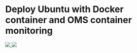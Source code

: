 # Deploy Ubuntu with Docker container and OMS container monitoring

<a href="https://portal.azure.com/#create/Microsoft.Template/uri/https%3A%2F%2Fraw.githubusercontent.com%2Fneilpeterson%2FAzure_Templates%2Fmaster%2Fvmms-auto-scale-resource%2Fazuredeploy.json" target="_blank">
    <img src="http://azuredeploy.net/deploybutton.png"/>
</a>
<a href="http://armviz.io/#/?load=https%3A%2F%2Fraw.githubusercontent.com%2Fneilpeterson%2FAzure_Templates%2Fmaster%2Fvmms-auto-scale-resource%2Fazuredeploy.json" target="_blank">
    <img src="http://armviz.io/visualizebutton.png"/>
</a>